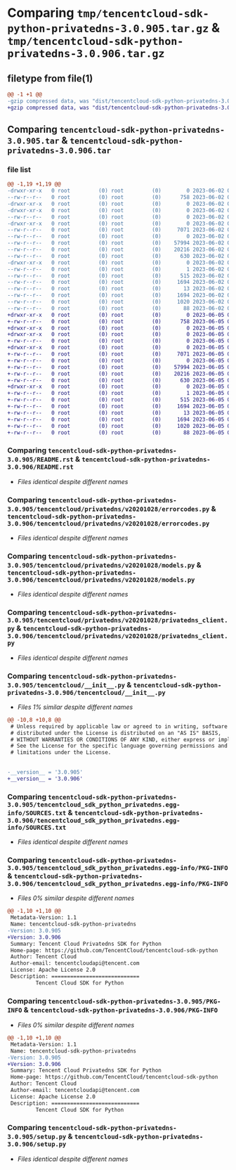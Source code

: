 # Comparing `tmp/tencentcloud-sdk-python-privatedns-3.0.905.tar.gz` & `tmp/tencentcloud-sdk-python-privatedns-3.0.906.tar.gz`

## filetype from file(1)

```diff
@@ -1 +1 @@
-gzip compressed data, was "dist/tencentcloud-sdk-python-privatedns-3.0.905.tar", last modified: Fri Jun  2 00:36:25 2023, max compression
+gzip compressed data, was "dist/tencentcloud-sdk-python-privatedns-3.0.906.tar", last modified: Mon Jun  5 00:40:01 2023, max compression
```

## Comparing `tencentcloud-sdk-python-privatedns-3.0.905.tar` & `tencentcloud-sdk-python-privatedns-3.0.906.tar`

### file list

```diff
@@ -1,19 +1,19 @@
-drwxr-xr-x   0 root         (0) root         (0)        0 2023-06-02 00:36:25.000000 tencentcloud-sdk-python-privatedns-3.0.905/
--rw-r--r--   0 root         (0) root         (0)      758 2023-06-02 00:36:25.000000 tencentcloud-sdk-python-privatedns-3.0.905/README.rst
-drwxr-xr-x   0 root         (0) root         (0)        0 2023-06-02 00:36:25.000000 tencentcloud-sdk-python-privatedns-3.0.905/tencentcloud/
-drwxr-xr-x   0 root         (0) root         (0)        0 2023-06-02 00:36:25.000000 tencentcloud-sdk-python-privatedns-3.0.905/tencentcloud/privatedns/
--rw-r--r--   0 root         (0) root         (0)        0 2023-06-02 00:36:25.000000 tencentcloud-sdk-python-privatedns-3.0.905/tencentcloud/privatedns/__init__.py
-drwxr-xr-x   0 root         (0) root         (0)        0 2023-06-02 00:36:25.000000 tencentcloud-sdk-python-privatedns-3.0.905/tencentcloud/privatedns/v20201028/
--rw-r--r--   0 root         (0) root         (0)     7071 2023-06-02 00:36:25.000000 tencentcloud-sdk-python-privatedns-3.0.905/tencentcloud/privatedns/v20201028/errorcodes.py
--rw-r--r--   0 root         (0) root         (0)        0 2023-06-02 00:36:25.000000 tencentcloud-sdk-python-privatedns-3.0.905/tencentcloud/privatedns/v20201028/__init__.py
--rw-r--r--   0 root         (0) root         (0)    57994 2023-06-02 00:36:25.000000 tencentcloud-sdk-python-privatedns-3.0.905/tencentcloud/privatedns/v20201028/models.py
--rw-r--r--   0 root         (0) root         (0)    20216 2023-06-02 00:36:25.000000 tencentcloud-sdk-python-privatedns-3.0.905/tencentcloud/privatedns/v20201028/privatedns_client.py
--rw-r--r--   0 root         (0) root         (0)      630 2023-06-02 00:36:25.000000 tencentcloud-sdk-python-privatedns-3.0.905/tencentcloud/__init__.py
-drwxr-xr-x   0 root         (0) root         (0)        0 2023-06-02 00:36:25.000000 tencentcloud-sdk-python-privatedns-3.0.905/tencentcloud_sdk_python_privatedns.egg-info/
--rw-r--r--   0 root         (0) root         (0)        1 2023-06-02 00:36:25.000000 tencentcloud-sdk-python-privatedns-3.0.905/tencentcloud_sdk_python_privatedns.egg-info/dependency_links.txt
--rw-r--r--   0 root         (0) root         (0)      515 2023-06-02 00:36:25.000000 tencentcloud-sdk-python-privatedns-3.0.905/tencentcloud_sdk_python_privatedns.egg-info/SOURCES.txt
--rw-r--r--   0 root         (0) root         (0)     1694 2023-06-02 00:36:25.000000 tencentcloud-sdk-python-privatedns-3.0.905/tencentcloud_sdk_python_privatedns.egg-info/PKG-INFO
--rw-r--r--   0 root         (0) root         (0)       13 2023-06-02 00:36:25.000000 tencentcloud-sdk-python-privatedns-3.0.905/tencentcloud_sdk_python_privatedns.egg-info/top_level.txt
--rw-r--r--   0 root         (0) root         (0)     1694 2023-06-02 00:36:25.000000 tencentcloud-sdk-python-privatedns-3.0.905/PKG-INFO
--rw-r--r--   0 root         (0) root         (0)     1020 2023-06-02 00:36:25.000000 tencentcloud-sdk-python-privatedns-3.0.905/setup.py
--rw-r--r--   0 root         (0) root         (0)       88 2023-06-02 00:36:25.000000 tencentcloud-sdk-python-privatedns-3.0.905/setup.cfg
+drwxr-xr-x   0 root         (0) root         (0)        0 2023-06-05 00:40:01.000000 tencentcloud-sdk-python-privatedns-3.0.906/
+-rw-r--r--   0 root         (0) root         (0)      758 2023-06-05 00:40:01.000000 tencentcloud-sdk-python-privatedns-3.0.906/README.rst
+drwxr-xr-x   0 root         (0) root         (0)        0 2023-06-05 00:40:01.000000 tencentcloud-sdk-python-privatedns-3.0.906/tencentcloud/
+drwxr-xr-x   0 root         (0) root         (0)        0 2023-06-05 00:40:01.000000 tencentcloud-sdk-python-privatedns-3.0.906/tencentcloud/privatedns/
+-rw-r--r--   0 root         (0) root         (0)        0 2023-06-05 00:40:01.000000 tencentcloud-sdk-python-privatedns-3.0.906/tencentcloud/privatedns/__init__.py
+drwxr-xr-x   0 root         (0) root         (0)        0 2023-06-05 00:40:01.000000 tencentcloud-sdk-python-privatedns-3.0.906/tencentcloud/privatedns/v20201028/
+-rw-r--r--   0 root         (0) root         (0)     7071 2023-06-05 00:40:01.000000 tencentcloud-sdk-python-privatedns-3.0.906/tencentcloud/privatedns/v20201028/errorcodes.py
+-rw-r--r--   0 root         (0) root         (0)        0 2023-06-05 00:40:01.000000 tencentcloud-sdk-python-privatedns-3.0.906/tencentcloud/privatedns/v20201028/__init__.py
+-rw-r--r--   0 root         (0) root         (0)    57994 2023-06-05 00:40:01.000000 tencentcloud-sdk-python-privatedns-3.0.906/tencentcloud/privatedns/v20201028/models.py
+-rw-r--r--   0 root         (0) root         (0)    20216 2023-06-05 00:40:01.000000 tencentcloud-sdk-python-privatedns-3.0.906/tencentcloud/privatedns/v20201028/privatedns_client.py
+-rw-r--r--   0 root         (0) root         (0)      630 2023-06-05 00:40:01.000000 tencentcloud-sdk-python-privatedns-3.0.906/tencentcloud/__init__.py
+drwxr-xr-x   0 root         (0) root         (0)        0 2023-06-05 00:40:01.000000 tencentcloud-sdk-python-privatedns-3.0.906/tencentcloud_sdk_python_privatedns.egg-info/
+-rw-r--r--   0 root         (0) root         (0)        1 2023-06-05 00:40:01.000000 tencentcloud-sdk-python-privatedns-3.0.906/tencentcloud_sdk_python_privatedns.egg-info/dependency_links.txt
+-rw-r--r--   0 root         (0) root         (0)      515 2023-06-05 00:40:01.000000 tencentcloud-sdk-python-privatedns-3.0.906/tencentcloud_sdk_python_privatedns.egg-info/SOURCES.txt
+-rw-r--r--   0 root         (0) root         (0)     1694 2023-06-05 00:40:01.000000 tencentcloud-sdk-python-privatedns-3.0.906/tencentcloud_sdk_python_privatedns.egg-info/PKG-INFO
+-rw-r--r--   0 root         (0) root         (0)       13 2023-06-05 00:40:01.000000 tencentcloud-sdk-python-privatedns-3.0.906/tencentcloud_sdk_python_privatedns.egg-info/top_level.txt
+-rw-r--r--   0 root         (0) root         (0)     1694 2023-06-05 00:40:01.000000 tencentcloud-sdk-python-privatedns-3.0.906/PKG-INFO
+-rw-r--r--   0 root         (0) root         (0)     1020 2023-06-05 00:40:01.000000 tencentcloud-sdk-python-privatedns-3.0.906/setup.py
+-rw-r--r--   0 root         (0) root         (0)       88 2023-06-05 00:40:01.000000 tencentcloud-sdk-python-privatedns-3.0.906/setup.cfg
```

### Comparing `tencentcloud-sdk-python-privatedns-3.0.905/README.rst` & `tencentcloud-sdk-python-privatedns-3.0.906/README.rst`

 * *Files identical despite different names*

### Comparing `tencentcloud-sdk-python-privatedns-3.0.905/tencentcloud/privatedns/v20201028/errorcodes.py` & `tencentcloud-sdk-python-privatedns-3.0.906/tencentcloud/privatedns/v20201028/errorcodes.py`

 * *Files identical despite different names*

### Comparing `tencentcloud-sdk-python-privatedns-3.0.905/tencentcloud/privatedns/v20201028/models.py` & `tencentcloud-sdk-python-privatedns-3.0.906/tencentcloud/privatedns/v20201028/models.py`

 * *Files identical despite different names*

### Comparing `tencentcloud-sdk-python-privatedns-3.0.905/tencentcloud/privatedns/v20201028/privatedns_client.py` & `tencentcloud-sdk-python-privatedns-3.0.906/tencentcloud/privatedns/v20201028/privatedns_client.py`

 * *Files identical despite different names*

### Comparing `tencentcloud-sdk-python-privatedns-3.0.905/tencentcloud/__init__.py` & `tencentcloud-sdk-python-privatedns-3.0.906/tencentcloud/__init__.py`

 * *Files 1% similar despite different names*

```diff
@@ -10,8 +10,8 @@
 # Unless required by applicable law or agreed to in writing, software
 # distributed under the License is distributed on an "AS IS" BASIS,
 # WITHOUT WARRANTIES OR CONDITIONS OF ANY KIND, either express or implied.
 # See the License for the specific language governing permissions and
 # limitations under the License.
 
 
-__version__ = '3.0.905'
+__version__ = '3.0.906'
```

### Comparing `tencentcloud-sdk-python-privatedns-3.0.905/tencentcloud_sdk_python_privatedns.egg-info/SOURCES.txt` & `tencentcloud-sdk-python-privatedns-3.0.906/tencentcloud_sdk_python_privatedns.egg-info/SOURCES.txt`

 * *Files identical despite different names*

### Comparing `tencentcloud-sdk-python-privatedns-3.0.905/tencentcloud_sdk_python_privatedns.egg-info/PKG-INFO` & `tencentcloud-sdk-python-privatedns-3.0.906/tencentcloud_sdk_python_privatedns.egg-info/PKG-INFO`

 * *Files 0% similar despite different names*

```diff
@@ -1,10 +1,10 @@
 Metadata-Version: 1.1
 Name: tencentcloud-sdk-python-privatedns
-Version: 3.0.905
+Version: 3.0.906
 Summary: Tencent Cloud Privatedns SDK for Python
 Home-page: https://github.com/TencentCloud/tencentcloud-sdk-python
 Author: Tencent Cloud
 Author-email: tencentcloudapi@tencent.com
 License: Apache License 2.0
 Description: ============================
         Tencent Cloud SDK for Python
```

### Comparing `tencentcloud-sdk-python-privatedns-3.0.905/PKG-INFO` & `tencentcloud-sdk-python-privatedns-3.0.906/PKG-INFO`

 * *Files 0% similar despite different names*

```diff
@@ -1,10 +1,10 @@
 Metadata-Version: 1.1
 Name: tencentcloud-sdk-python-privatedns
-Version: 3.0.905
+Version: 3.0.906
 Summary: Tencent Cloud Privatedns SDK for Python
 Home-page: https://github.com/TencentCloud/tencentcloud-sdk-python
 Author: Tencent Cloud
 Author-email: tencentcloudapi@tencent.com
 License: Apache License 2.0
 Description: ============================
         Tencent Cloud SDK for Python
```

### Comparing `tencentcloud-sdk-python-privatedns-3.0.905/setup.py` & `tencentcloud-sdk-python-privatedns-3.0.906/setup.py`

 * *Files identical despite different names*

